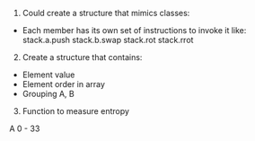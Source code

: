 1) Could create a structure that mimics classes:
- Each member has its own set of instructions to invoke it like:
stack.a.push
stack.b.swap
stack.rot
stack.rrot

2) Create a structure that contains:
- Element value
- Element order in array
- Grouping A, B

3) Function to measure entropy


A
0 - 33 